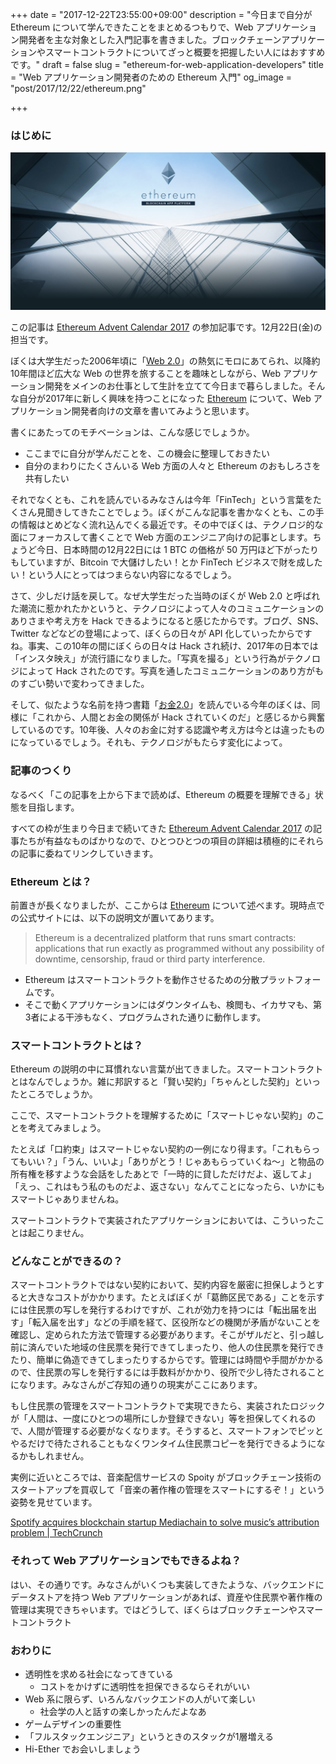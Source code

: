 +++
date = "2017-12-22T23:55:00+09:00"
description = "今日まで自分が Ethereum について学んできたことをまとめるつもりで、Web アプリケーション開発者を主な対象とした入門記事を書きました。ブロックチェーンアプリケーションやスマートコントラクトについてざっと概要を把握したい人にはおすすめです。"
draft = false
slug = "ethereum-for-web-application-developers"
title = "Web アプリケーション開発者のための Ethereum 入門"
og_image = "post/2017/12/22/ethereum.png"

+++

### はじめに

<img src="/post/2017/12/22/ethereum.png">

この記事は <a href="https://qiita.com/advent-calendar/2017/ethereum">Ethereum Advent Calendar 2017</a> の参加記事です。12月22日(金)の担当です。

ぼくは大学生だった2006年頃に「<a href="https://en.wikipedia.org/wiki/Web_2.0">Web 2.0</a>」の熱気にモロにあてられ、以降約10年間ほど広大な Web の世界を旅することを趣味としながら、Web アプリケーション開発をメインのお仕事として生計を立てて今日まで暮らしました。そんな自分が2017年に新しく興味を持つことになった <a href="https://www.ethereum.org/">Ethereum</a> について、Web アプリケーション開発者向けの文章を書いてみようと思います。

書くにあたってのモチベーションは、こんな感じでしょうか。

- ここまでに自分が学んだことを、この機会に整理しておきたい
- 自分のまわりにたくさんいる Web 方面の人々と Ethereum のおもしろさを共有したい

それでなくとも、これを読んでいるみなさんは今年「FinTech」という言葉をたくさん見聞きしてきたことでしょう。ぼくがこんな記事を書かなくとも、この手の情報はとめどなく流れ込んでくる最近です。その中でぼくは、テクノロジ的な面にフォーカスして書くことで Web 方面のエンジニア向けの記事とします。ちょうど今日、日本時間の12月22日には 1 BTC の価格が 50 万円ほど下がったりもしていますが、Bitcoin で大儲けしたい！とか FinTech ビジネスで財を成したい！という人にとってはつまらない内容になるでしょう。

さて、少しだけ話を戻して。なぜ大学生だった当時のぼくが Web 2.0 と呼ばれた潮流に惹かれたかというと、テクノロジによって人々のコミュニケーションのありさまや考え方を Hack できるようになると感じたからです。ブログ、SNS、Twitter などなどの登場によって、ぼくらの日々が API 化していったからですね。事実、この10年の間にぼくらの日々は Hack され続け、2017年の日本では「インスタ映え」が流行語になりました。「写真を撮る」という行為がテクノロジによって Hack されたのです。写真を通したコミュニケーションのあり方がものすごい勢いで変わってきました。

そして、似たような名前を持つ書籍「<a href="https://www.amazon.co.jp/dp/B077N93YYV/">お金2.0</a>」を読んでいる今年のぼくは、同様に「これから、人間とお金の関係が Hack されていくのだ」と感じるから興奮しているのです。10年後、人々のお金に対する認識や考え方は今とは違ったものになっているでしょう。それも、テクノロジがもたらす変化によって。

### 記事のつくり

なるべく「この記事を上から下まで読めば、Ethereum の概要を理解できる」状態を目指します。

すべての枠が生まり今日まで続いてきた <a href="https://qiita.com/advent-calendar/2017/ethereum">Ethereum Advent Calendar 2017</a> の記事たちが有益なものばかりなので、ひとつひとつの項目の詳細は積極的にそれらの記事に委ねてリンクしていきます。

### Ethereum とは？

前置きが長くなりましたが、ここからは <a href="https://www.ethereum.org/">Ethereum</a> について述べます。現時点での公式サイトには、以下の説明文が置いてあります。

> Ethereum is a decentralized platform that runs smart contracts: applications that run exactly as programmed without any possibility of downtime, censorship, fraud or third party interference.

- Ethereum はスマートコントラクトを動作させるための分散プラットフォームです。
- そこで動くアプリケーションにはダウンタイムも、検閲も、イカサマも、第3者による干渉もなく、プログラムされた通りに動作します。

### スマートコントラクトとは？

Ethereum の説明の中に耳慣れない言葉が出てきました。スマートコントラクトとはなんでしょうか。雑に邦訳すると「賢い契約」「ちゃんとした契約」といったところでしょうか。

ここで、スマートコントラクトを理解するために「スマートじゃない契約」のことを考えてみましょう。

たとえば「口約束」はスマートじゃない契約の一例になり得ます。「これもらってもいい？」「うん、いいよ」「ありがとう！じゃあもらっていくね〜」と物品の所有権を移すような会話をしたあとで「一時的に貸しただけだよ、返してよ」「えっ、これはもう私のものだよ、返さない」なんてことになったら、いかにもスマートじゃありませんね。

スマートコントラクトで実装されたアプリケーションにおいては、こういったことは起こりません。

### どんなことができるの？

スマートコントラクトではない契約において、契約内容を厳密に担保しようとすると大きなコストがかかります。たとえばぼくが「葛飾区民である」ことを示すには住民票の写しを発行するわけですが、これが効力を持つには「転出届を出す」「転入届を出す」などの手順を経て、区役所などの機関が矛盾がないことを確認し、定められた方法で管理する必要があります。そこがザルだと、引っ越し前に済んでいた地域の住民票を発行できてしまったり、他人の住民票を発行できたり、簡単に偽造できてしまったりするからです。管理には時間や手間がかかるので、住民票の写しを発行するには手数料がかかり、役所で少し待たされることになります。みなさんがご存知の通りの現実がここにあります。

もし住民票の管理をスマートコントラクトで実現できたら、実装されたロジックが「人間は、一度にひとつの場所にしか登録できない」等を担保してくれるので、人間が管理する必要がなくなります。そうすると、スマートフォンでピッとやるだけで待たされることもなくワンタイム住民票コピーを発行できるようになるかもしれません。

実例に近いところでは、音楽配信サービスの Spoity がブロックチェーン技術のスタートアップを買収して「音楽の著作権の管理をスマートにするぞ！」という姿勢を見せています。

<a href="https://techcrunch.com/2017/04/26/spotify-acquires-blockchain-startup-mediachain-to-solve-musics-attribution-problem/">Spotify acquires blockchain startup Mediachain to solve music’s attribution problem | TechCrunch</a>

### それって Web アプリケーションでもできるよね？

はい、その通りです。みなさんがいくつも実装してきたような、バックエンドにデータストアを持つ Web アプリケーションがあれば、資産や住民票や著作権の管理は実現できちゃいます。ではどうして、ぼくらはブロックチェーンやスマートコントラクト



### おわりに

- 透明性を求める社会になってきている
  - コストをかけずに透明性を担保できるならそれがいい
- Web 系に限らず、いろんなバックエンドの人がいて楽しい
  - 社会学の人と話すの楽しかったんだよなあ
- ゲームデザインの重要性
- 「フルスタックエンジニア」というときのスタックが1層増える
- Hi-Ether でお会いしましょう
